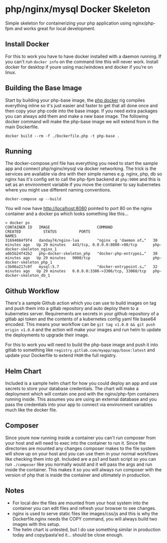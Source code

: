 # php/nginx/mysql Docker Skeleton
Simple skeleton for containerizing your php application using nginx/php-fpm and works great for local development.

## Install Docker
For this to work you have to have docker installed with a daemon running. If you can't run `docker info` on the command line this will never work. Install docker for desktop if youre using mac/windows and docker if you're on linux.

## Building the Base Image
Start by building your php-base image, the [php docker](https://hub.docker.com/_/php) rig compiles everything inline so it's just easier and faster to get that all done once and then copy your php code into the base image. If you need extra packages you can always add them and make a new base image. The following docker command will make the php-base image we will extend from in the main Dockerfile. 

```
docker build --rm -f ./Dockerfile.php -t php-base .
```

## Running
The docker-compose.yml file has everything you need to start the sample app and connect php/nginx/mysql via docker networking. The trick is the services are available via dns with their simple names e.g. nginx, php, db so nginx has it's config set to call the php-fpm backend at `php:9000` and this is set as an environment variable if you move the container to say kubernetes where you might use different naming conventions.

```
docker-compose up --build
```

You will now have [http://localhost:8080](http://localhost:8080) pointed to port 80 on the nginx container and a docker ps which looks something like this...

```
> docker ps
CONTAINER ID   IMAGE                     COMMAND                  CREATED          STATUS          PORTS                               NAMES
31694084f9f4   danday74/nginx-lua        "nginx -g 'daemon of…"   30 minutes ago   Up 29 minutes   443/tcp, 0.0.0.0:8080->80/tcp       php-docker-skeleton_nginx_1
a0b5b24f42b2   php-docker-skeleton_php   "docker-php-entrypoi…"   30 minutes ago   Up 29 minutes   9000/tcp                            php-docker-skeleton_php_1
c3b06a217c0f   mysql:5.7                 "docker-entrypoint.s…"   32 minutes ago   Up 29 minutes   0.0.0.0:3306->3306/tcp, 33060/tcp   php-docker-skeleton_db_1
```

## Github Workflow
There's a sample Github action which you can use to build images on tag and push them into a gitlab repository and auto deploy them to a kubernetes server. Requirements are secrets in your github repository of a gitlab api token and the contents of a kubernetes config yaml file base64 encoded. This means your workflow can be `git tag v1.0.0 && git push origin v1.0.0` and the action will make your images and run helm to update the deployments to upgrade their image.

For this to work you will need to build the php-base image and push it into gitlab to something like `registry.gitlab.com/myapp/app/base:latest` and update your Dockerfile to extend `FROM` the full registry.

## Helm Chart
Included is a sample helm chart for how you could deploy an app and use secrets to store your database credentials. The chart will make a deployment which will contain one pod with the nginx/php-fpm containers running inside. This assumes you are using an external database and you pass the credentials into your app to connect via environment variables much like the docker file.

## Composer
Since youre now running inside a container you can't run composer from your host and will need to exec into the container to run it. Since the directories are mounted any changes composer makes to the file system will show up on your host and you can use them in your normal workflows like checking them into git. Included are a ps1 and bash script so you can run `./composer` like you normally would and it will pass the args and run inside the container. This makes it so you will always run composer with the version of php that is inside the container and ultimately in production.

## Notes
* For local dev the files are mounted from your host system into the container you can edit files and refresh your browser to see changes.
* nginx is used to serve static files like images/css/js and this is why the Dockerfile.nginx needs the COPY command, you will always build two images with this setup.
* The helm chart is untested, but I do use something similar in production today and copy/pasta'ed it... should be close enough.